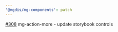 ```yaml
---
'@mgdis/mg-components': patch
---
```


[#308](https://gitlab.mgdis.fr/core/core-ui/core-ui/-/issues/308) mg-action-more - update storybook controls
